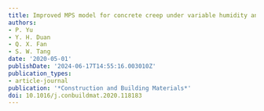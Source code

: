 ```yaml
---
title: Improved MPS model for concrete creep under variable humidity and temperature
authors:
- P. Yu
- Y. H. Duan
- Q. X. Fan
- S. W. Tang
date: '2020-05-01'
publishDate: '2024-06-17T14:55:16.003010Z'
publication_types:
- article-journal
publication: '*Construction and Building Materials*'
doi: 10.1016/j.conbuildmat.2020.118183
---
```

